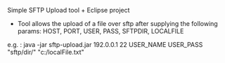 Simple SFTP Upload tool + Eclipse project

* Tool allows the upload of a file over sftp after supplying the following params:
HOST, PORT, USER, PASS, SFTPDIR, LOCALFILE

e.g. : java -jar sftp-upload.jar 192.0.0.1 22 USER_NAME USER_PASS "sftp/dir/" "c:/localFile.txt"